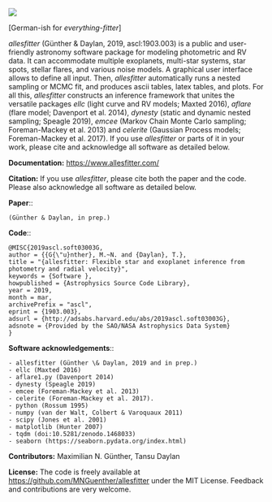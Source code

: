 ![](docs/source/_static/images/promo.gif)

[German-ish for *everything-fitter*]

*allesfitter* (Günther & Daylan, 2019, ascl:1903.003) is a public and user-friendly astronomy software package for modeling photometric and RV data. It can accommodate multiple exoplanets, multi-star systems, star spots, stellar flares, and various noise models. A graphical user interface allows to define all input. Then, *allesfitter* automatically runs a nested sampling or MCMC fit, and produces ascii tables, latex tables, and plots. For all this, *allesfitter* constructs an inference framework that unites the versatile packages *ellc* (light curve and RV models; Maxted 2016), *aflare* (flare model; Davenport et al. 2014), *dynesty* (static and dynamic nested sampling; Speagle 2019), *emcee* (Markov Chain Monte Carlo sampling; Foreman-Mackey et al. 2013) and *celerite* (Gaussian Process models; Foreman-Mackey et al. 2017). 
If you use *allesfitter* or parts of it in your work, please cite and acknowledge all software as detailed below.

**Documentation:**
https://www.allesfitter.com/

**Citation:** 
If you use *allesfitter*, please cite both the paper and the code. Please also acknowledge all software as detailed below.

**Paper**::

	(Günther & Daylan, in prep.)

**Code**::

	@MISC{2019ascl.soft03003G,
	author = {{G{\"u}nther}, M.~N. and {Daylan}, T.},
	title = "{allesfitter: Flexible star and exoplanet inference from photometry and radial velocity}",
	keywords = {Software },
	howpublished = {Astrophysics Source Code Library},
	year = 2019,
	month = mar,
	archivePrefix = "ascl",
	eprint = {1903.003},
	adsurl = {http://adsabs.harvard.edu/abs/2019ascl.soft03003G},
	adsnote = {Provided by the SAO/NASA Astrophysics Data System}
	}

**Software acknowledgements**::

	- allesfitter (Günther \& Daylan, 2019 and in prep.)
	- ellc (Maxted 2016)
	- aflare1.py (Davenport 2014)
	- dynesty (Speagle 2019)
	- emcee (Foreman-Mackey et al. 2013) 
	- celerite (Foreman-Mackey et al. 2017). 
	- python (Rossum 1995)
	- numpy (van der Walt, Colbert & Varoquaux 2011)
	- scipy (Jones et al. 2001)
	- matplotlib (Hunter 2007)
	- tqdm (doi:10.5281/zenodo.1468033)
	- seaborn (https://seaborn.pydata.org/index.html)

**Contributors:** 
Maximilian N. Günther, Tansu Daylan

**License:** 
The code is freely available at https://github.com/MNGuenther/allesfitter under the MIT License. Feedback and contributions are very welcome.
